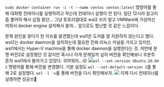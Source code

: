 
   
`sudo docker container run -i -t --name centos centos:latest` 명령어를 통해 대화형 컨테이너를 실행하려고 하는데 컨테이너 실행이 안 된다. 일단 12시라 알고리즘 풀어야 해서 삽질 중단... 그냥 튜토리얼대로 wsl2 쓰지 말고 VMWare에 가상머신 띄워서 docker engine 설치해서 쓸까... 앞으로도 험난할 것 같은 느낌이다.

문제 원인을 찾다가 한 이슈를 발견했는데 wsl1은 도커를 잘 지원하지 않는다고 했다. 
wsl2는 docker daemon을 설치하는데 필요한 진짜 리눅스 커널을 가지고 있지만, wsl1에서는 Hyper-V machine을 통해 docker daemon을 실행한다는 것.
저번에 분명 버전2로 설정했던 것 같지만 혹시나 이게 문제일까 싶어 버전을 확인해보니 우분투 혼자 wsl1에서 돌아가고 있었다. 귀여워라...😒
![](https://images.velog.io/images/janeljs/post/5e3c2cb5-42b0-46a1-886b-0515d5e2831b/image.png)`wsl --set-version Ubuntu-20.04 2` 명령어를 통해 버전을 변경했다. 
기본 설정도 `wsl --set-default-version 2`를 통해 2로 설정했다. 
`wsl -l -v`를 통해 버전을 다시 확인해보자. 
![](https://images.velog.io/images/janeljs/post/477450b9-9af7-44d8-a7b4-d8ce0e1ad9de/image.png)
이제 다시 컨테이너를 실행하면 성공쓰🎉
